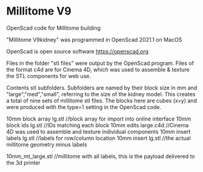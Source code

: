 # Millitome V9
 OpenScad code for Millitome building
 
 "Millitome V9kidney" was programmed in OpenScad 2021.1 on MacOS
 
 OpenScad is open source software https://openscad.org
 
 Files in the folder "stl files" were output by the OpenScad program.
 Files of the format c4d are for Cinema 4D, which was used to assemble & texture the STL components for web use.
 
 Contents stl subfolders.
 Subfolders are named by their block size in mm and "large","med","small", referring to the size of the kidney model. This creates a total of nine sets of millitome stl files. The blocks here are cubes (x=y) and were produced with the type=1 setting in the OpenScad code.
 
 10mm block array lg.stl    //block array for import into online interface
 10mm block ids lg.stl      //IDs matching each block
 10mm edits large.c4d       //Cinema 4D was used to assemble and texture individual components
 10mm insert labels lg.stl  //labels for row/column location
 10mm insert lg.stl         //the actual millitome geometry minus labels
 
 10mm_mt_large.stl          //millitome with all labels, this is the payload delivered to the 3d printer 
 
 
